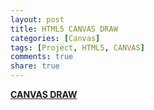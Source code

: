 ```yaml
---
layout: post
title: HTML5 CANVAS DRAW
categories: [Canvas]
tags: [Project, HTML5, CANVAS]
comments: true
share: true
---
```


**[CANVAS DRAW](/project/html/canvas/draw)**